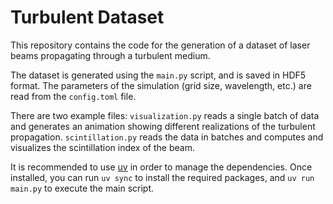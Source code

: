 # Turbulent Dataset

This repository contains the code for the generation of a dataset of laser beams propagating through a turbulent medium. 

The dataset is generated using the `main.py` script, and is saved in HDF5 format. The parameters of the simulation (grid size, wavelength, etc.) are read from the `config.toml` file. 

There are two example files: `visualization.py` reads a single batch of data and generates an animation showing different realizations of the turbulent propagation. `scintillation.py` reads the data in batches and computes and visualizes the scintillation index of the beam.

It is recommended to use [uv](https://docs.astral.sh/uv/#installation) in order to manage the dependencies. Once installed, you can run `uv sync` to install the required packages, and `uv run main.py` to execute the main script.